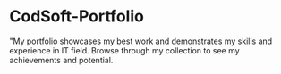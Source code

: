 # CodSoft-Portfolio
"My portfolio showcases my best work and demonstrates my skills and experience in IT field. Browse through my collection to see my achievements and potential.
